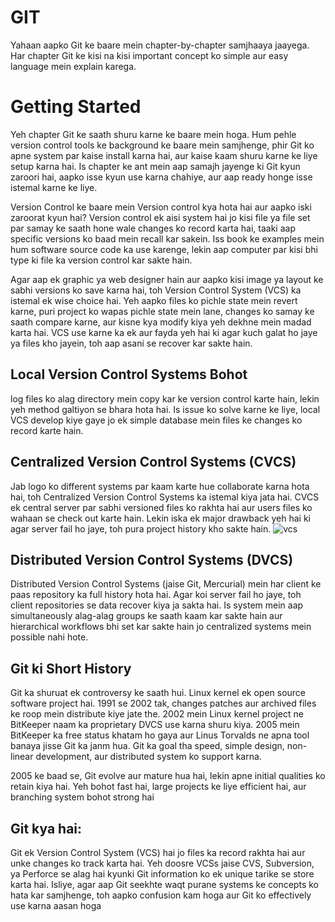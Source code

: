 # GIT
Yahaan aapko Git ke baare mein chapter-by-chapter samjhaaya jaayega. Har chapter Git ke kisi na kisi important concept ko simple aur easy language mein explain karega.
# Getting Started 
Yeh chapter Git ke saath shuru karne ke baare mein hoga. Hum pehle version control tools ke background ke baare mein samjhenge, phir Git ko apne system par kaise install karna hai, aur kaise kaam shuru karne ke liye setup karna hai. Is chapter ke ant mein aap samajh jayenge ki Git kyun zaroori hai, aapko isse kyun use karna chahiye, aur aap ready honge isse istemal karne ke liye.

Version Control ke baare mein Version control kya hota hai aur aapko iski zaroorat kyun hai? Version control ek aisi system hai jo kisi file ya file set par samay ke saath hone wale changes ko record karta hai, taaki aap specific versions ko baad mein recall kar sakein. Iss book ke examples mein hum software source code ka use karenge, lekin aap computer par kisi bhi type ki file ka version control kar sakte hain.

Agar aap ek graphic ya web designer hain aur aapko kisi image ya layout ke sabhi versions ko save karna hai, toh Version Control System (VCS) ka istemal ek wise choice hai. Yeh aapko files ko pichle state mein revert karne, puri project ko wapas pichle state mein lane, changes ko samay ke saath compare karne, aur kisne kya modify kiya yeh dekhne mein madad karta hai. VCS use karne ka ek aur fayda yeh hai ki agar kuch galat ho jaye ya files kho jayein, toh aap asani se recover kar sakte hain.

## Local Version Control Systems Bohot 
log files ko alag directory mein copy kar ke version control karte hain, lekin yeh method galtiyon se bhara hota hai. Is issue ko solve karne ke liye, local VCS develop kiye gaye jo ek simple database mein files ke changes ko record karte hain.

## Centralized Version Control Systems (CVCS)
Jab logo ko different systems par kaam karte hue collaborate karna hota hai, toh Centralized Version Control Systems ka istemal kiya jata hai. CVCS ek central server par sabhi versioned files ko rakhta hai aur users files ko wahaan se check out karte hain. Lekin iska ek major drawback yeh hai ki agar server fail ho jaye, toh pura project history kho sakte hain.
![vcs](https://github.com/user-attachments/assets/5e0e8dda-c5d7-4a66-a9a1-e46269f5120e)


## Distributed Version Control Systems (DVCS)
Distributed Version Control Systems (jaise Git, Mercurial) mein har client ke paas repository ka full history hota hai. Agar koi server fail ho jaye, toh client repositories se data recover kiya ja sakta hai. Is system mein aap simultaneously alag-alag groups ke saath kaam kar sakte hain aur hierarchical workflows bhi set kar sakte hain jo centralized systems mein possible nahi hote.

## Git ki Short History
Git ka shuruat ek controversy ke saath hui. Linux kernel ek open source software project hai. 1991 se 2002 tak, changes patches aur archived files ke roop mein distribute kiye jate the. 2002 mein Linux kernel project ne BitKeeper naam ka proprietary DVCS use karna shuru kiya. 2005 mein BitKeeper ka free status khatam ho gaya aur Linus Torvalds ne apna tool banaya jisse Git ka janm hua. Git ka goal tha speed, simple design, non-linear development, aur distributed system ko support karna.

2005 ke baad se, Git evolve aur mature hua hai, lekin apne initial qualities ko retain kiya hai. Yeh bohot fast hai, large projects ke liye efficient hai, aur branching system bohot strong hai
## Git kya hai:
Git ek Version Control System (VCS) hai jo files ka record rakhta hai aur unke changes ko track karta hai. Yeh doosre VCSs jaise CVS, Subversion, ya Perforce se alag hai kyunki Git information ko ek unique tarike se store karta hai. Isliye, agar aap Git seekhte waqt purane systems ke concepts ko hata kar samjhenge, toh aapko confusion kam hoga aur Git ko effectively use karna aasan hoga
